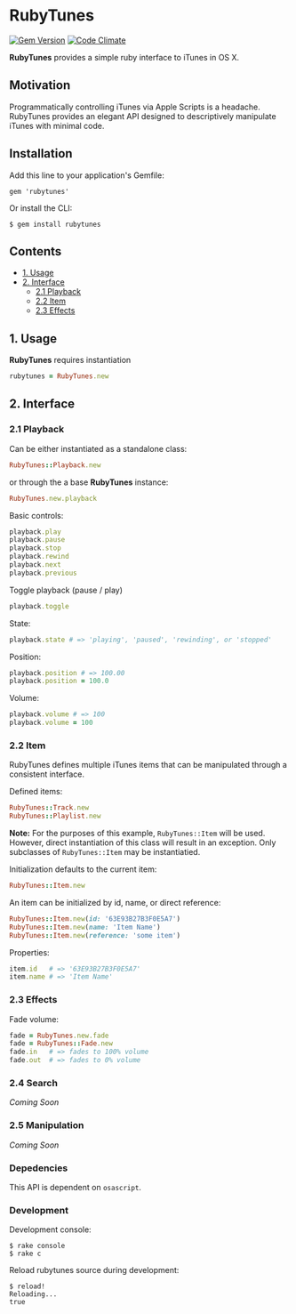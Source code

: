 # RubyTunes
[![Gem Version](https://badge.fury.io/rb/rubytunes.svg)](http://badge.fury.io/rb/rubytunes)
[![Code Climate](https://codeclimate.com/github/drn/rubytunes/badges/gpa.svg)](https://codeclimate.com/github/drn/rubytunes)

**RubyTunes** provides a simple ruby interface to iTunes in OS X.

## Motivation

Programmatically controlling iTunes via Apple Scripts is a headache. RubyTunes
provides an elegant API designed to descriptively manipulate iTunes with minimal
code.

## Installation

Add this line to your application's Gemfile:

    gem 'rubytunes'

Or install the CLI:

    $ gem install rubytunes

## Contents

* [1. Usage](#1-usage)
* [2. Interface](#2-interface)
  * [2.1 Playback](#21-playback)
  * [2.2 Item](#22-item)
  * [2.3 Effects](#22-effects)

## 1. Usage

**RubyTunes** requires instantiation

```ruby
rubytunes = RubyTunes.new
```

## 2. Interface

### 2.1 Playback

Can be either instantiated as a standalone class:
```ruby
RubyTunes::Playback.new
```
or through the a base **RubyTunes** instance:
```ruby
RubyTunes.new.playback
```

Basic controls:
```ruby
playback.play
playback.pause
playback.stop
playback.rewind
playback.next
playback.previous
```

Toggle playback (pause / play)
```ruby
playback.toggle
```

State:
```ruby
playback.state # => 'playing', 'paused', 'rewinding', or 'stopped'
```

Position:
```ruby
playback.position # => 100.00
playback.position = 100.0
```

Volume:
```ruby
playback.volume # => 100
playback.volume = 100
```

### 2.2 Item

RubyTunes defines multiple iTunes items that can be manipulated through a
consistent interface.

Defined items:
```ruby
RubyTunes::Track.new
RubyTunes::Playlist.new
```

**Note:** For the purposes of this example, `RubyTunes::Item` will be used.
However, direct instantiation of this class will result in an exception. Only
subclasses of `RubyTunes::Item` may be instantiatied.

Initialization defaults to the current item:
```ruby
RubyTunes::Item.new
```
An item can be initialized by id, name, or direct reference:
```ruby
RubyTunes::Item.new(id: '63E93B27B3F0E5A7')
RubyTunes::Item.new(name: 'Item Name')
RubyTunes::Item.new(reference: 'some item')
```

Properties:
```ruby
item.id   # => '63E93B27B3F0E5A7'
item.name # => 'Item Name'
```

### 2.3 Effects

Fade volume:
```ruby
fade = RubyTunes.new.fade
fade = RubyTunes::Fade.new
fade.in   # => fades to 100% volume
fade.out  # => fades to 0% volume
```

### 2.4 Search

*Coming Soon*

### 2.5 Manipulation

*Coming Soon*

### Depedencies

This API is dependent on `osascript`.

### Development

Development console:
```
$ rake console
$ rake c
```

Reload rubytunes source during development:
```
$ reload!
Reloading...
true
```

